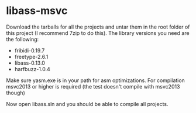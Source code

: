 # libass-msvc
Download the tarballs for all the projects and untar them in the root folder of this project (I recommend 7zip to do this).
The library versions you need are the following:
- fribidi-0.19.7
- freetype-2.6.1
- libass-0.13.0
- harfbuzz-1.0.4

Make sure yasm.exe is in your path for asm optimizations.
For compilation msvc2013 or higher is required (the test doesn't compile with msvc2013
though)

Now open libass.sln and you should be able to compile all projects.


